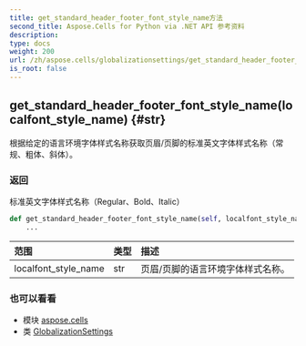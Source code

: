 ```yaml
---
title: get_standard_header_footer_font_style_name方法
second_title: Aspose.Cells for Python via .NET API 参考资料
description:
type: docs
weight: 200
url: /zh/aspose.cells/globalizationsettings/get_standard_header_footer_font_style_name/
is_root: false
---
```

##  get_standard_header_footer_font_style_name(localfont_style_name) {#str}
根据给定的语言环境字体样式名称获取页眉/页脚的标准英文字体样式名称（常规、粗体、斜体）。


### 返回

标准英文字体样式名称（Regular、Bold、Italic）


```python
def get_standard_header_footer_font_style_name(self, localfont_style_name):
    ...
```


|范围|类型|描述|
| :- | :- | :- |
| localfont_style_name | str |页眉/页脚的语言环境字体样式名称。|



### 也可以看看
* 模块 [aspose.cells](../../)
* 类 [GlobalizationSettings](/cells/python-net/zh/aspose.cells/globalizationsettings)
